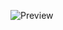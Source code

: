 ![Preview](https://user-images.githubusercontent.com/74038190/212281756-450d3ffa-9335-4b98-a965-db8a18fee927.gif)
